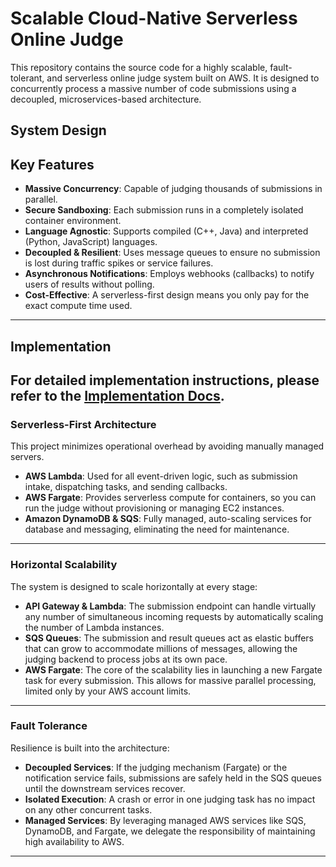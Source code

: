 # Scalable Cloud-Native Serverless Online Judge

This repository contains the source code for a highly scalable, fault-tolerant, and serverless online judge system built on AWS. It is designed to concurrently process a massive number of code submissions using a decoupled, microservices-based architecture.

## System Design

## Key Features

  * **Massive Concurrency**: Capable of judging thousands of submissions in parallel.
  * **Secure Sandboxing**: Each submission runs in a completely isolated container environment.
  * **Language Agnostic**: Supports compiled (C++, Java) and interpreted (Python, JavaScript) languages.
  * **Decoupled & Resilient**: Uses message queues to ensure no submission is lost during traffic spikes or service failures.
  * **Asynchronous Notifications**: Employs webhooks (callbacks) to notify users of results without polling.
  * **Cost-Effective**: A serverless-first design means you only pay for the exact compute time used.
-----
## Implementation

For detailed implementation instructions, please refer to the [Implementation Docs](./path/to/implementation/README.md).
-----

### Serverless-First Architecture

This project minimizes operational overhead by avoiding manually managed servers.

  * **AWS Lambda**: Used for all event-driven logic, such as submission intake, dispatching tasks, and sending callbacks.
  * **AWS Fargate**: Provides serverless compute for containers, so you can run the judge without provisioning or managing EC2 instances.
  * **Amazon DynamoDB & SQS**: Fully managed, auto-scaling services for database and messaging, eliminating the need for maintenance.

-----

### Horizontal Scalability

The system is designed to scale horizontally at every stage:

  * **API Gateway & Lambda**: The submission endpoint can handle virtually any number of simultaneous incoming requests by automatically scaling the number of Lambda instances.
  * **SQS Queues**: The submission and result queues act as elastic buffers that can grow to accommodate millions of messages, allowing the judging backend to process jobs at its own pace.
  * **AWS Fargate**: The core of the scalability lies in launching a new Fargate task for every submission. This allows for massive parallel processing, limited only by your AWS account limits.

-----

### Fault Tolerance

Resilience is built into the architecture:

  * **Decoupled Services**: If the judging mechanism (Fargate) or the notification service fails, submissions are safely held in the SQS queues until the downstream services recover.
  * **Isolated Execution**: A crash or error in one judging task has no impact on any other concurrent tasks.
  * **Managed Services**: By leveraging managed AWS services like SQS, DynamoDB, and Fargate, we delegate the responsibility of maintaining high availability to AWS.

-----
